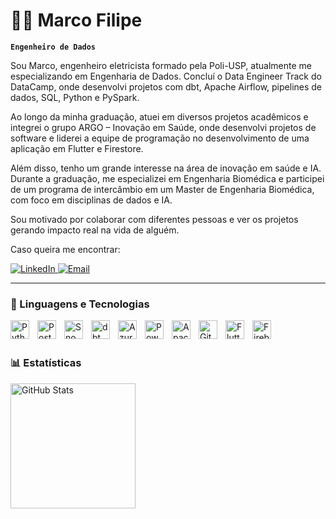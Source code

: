 # 👨‍💻 Marco Filipe

**`Engenheiro de Dados`**

Sou Marco, engenheiro eletricista formado pela Poli-USP, atualmente me especializando em Engenharia de Dados. Concluí o Data Engineer Track do DataCamp, onde desenvolvi projetos com dbt, Apache Airflow, pipelines de dados, SQL, Python e PySpark.

Ao longo da minha graduação, atuei em diversos projetos acadêmicos e integrei o grupo ARGO – Inovação em Saúde, onde desenvolvi projetos de software e liderei a equipe de programação no desenvolvimento de uma aplicação em Flutter e Firestore.

Além disso, tenho um grande interesse na área de inovação em saúde e IA. Durante a graduação, me especializei em Engenharia Biomédica e participei de um programa de intercâmbio em um Master de Engenharia Biomédica, com foco em disciplinas de dados e IA.

Sou motivado por colaborar com diferentes pessoas e ver os projetos gerando impacto real na vida de alguém.

Caso queira me encontrar:

<p align="left">
    <a href="https://www.linkedin.com/in/marcodelph">
        <img 
            alt="LinkedIn"
            title="Conecte-se no LinkedIn"
            src="https://img.shields.io/badge/LinkedIn-0077B5?style=for-the-badge&logo=linkedin&logoColor=white"
        />
    </a>
    <a href="mailto:mfs.delphin@gmail.com" target="_blank"><img src="https://img.shields.io/badge/Email-D14836?style=for-the-badge&logo=gmail&logoColor=white" alt="Email"></a>
</p>

---

### 🤖 Linguagens e Tecnologias

<img align="left" alt="Python" title="Python" width="30px" style="padding-right: 10px;" src="https://cdn.jsdelivr.net/gh/devicons/devicon@latest/icons/python/python-original.svg" />
<img align="left" alt="PostgreSQL" title="PostgreSQL" width="30px" style="padding-right: 10px;" src="https://cdn.jsdelivr.net/gh/devicons/devicon@latest/icons/postgresql/postgresql-original.svg" />
<img align="left" alt="Snowflake" title="Snowflake" width="30px" style="padding-right: 10px;" src="https://cdn.simpleicons.org/snowflake/29B5E8" />
<img align="left" alt="dbt" title="dbt" width="30px" style="padding-right: 10px;" src="https://cdn.simpleicons.org/dbt/FF694B" />
<img align="left" alt="Azure" title="Azure" width="30px" style="padding-right: 10px;" src="https://cdn.jsdelivr.net/gh/devicons/devicon@latest/icons/azure/azure-original.svg" />
<img align="left" alt="Power BI" title="Power BI" width="30px" height="30px" style="padding-right: 10px;" src="https://raw.githubusercontent.com/microsoft/PowerBI-Icons/main/PNG/Power-BI.png" />
<img align="left" alt="Apache Airflow" title="Apache Airflow" width="30px" style="padding-right: 10px;" src="https://cdn.jsdelivr.net/gh/devicons/devicon@latest/icons/apacheairflow/apacheairflow-original.svg" />
<img align="left" alt="Git" title="Git" width="30px" style="padding-right: 10px;" src="https://cdn.jsdelivr.net/gh/devicons/devicon@latest/icons/git/git-original.svg" />
<img align="left" alt="Flutter" title="Flutter" width="30px" style="padding-right: 10px;" src="https://cdn.jsdelivr.net/gh/devicons/devicon@latest/icons/flutter/flutter-original.svg" />
<img align="left" alt="Firebase" title="Firebase/Firestore" width="30px" style="padding-right: 10px;" src="https://cdn.jsdelivr.net/gh/devicons/devicon@latest/icons/firebase/firebase-plain.svg" />

<br/>
<br/>


### 📊 Estatísticas

<p>

<img 
      align="left" 
      alt="GitHub Stats" 
      height="200" 
      src="https://github-readme-stats.vercel.app/api/top-langs/?username=marcodelph&theme=tokyonight&layout=compact&custom_title=Tecnologias&langs_count=9" 
  />

</p>